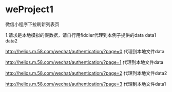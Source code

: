 # weProject1

微信小程序下拉刷新列表页

1.请求是本地模拟的假数据，请自行用fiddler代理到本例子提供的data data1 data2

http://helios.m.58.com/wechat/authentication/?page=0   代理到本地文件data

http://helios.m.58.com/wechat/authentication/?page=1   代理到本地文件data

http://helios.m.58.com/wechat/authentication/?page=2   代理到本地文件data2

http://helios.m.58.com/wechat/authentication/?page=3   代理到本地文件data1
